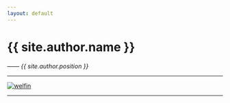 ```yaml
---
layout: default
---
```


# {{ site.author.name }}

*—— {{ site.author.position }}*

---

<div class="contact">
  <a href="https://www.github.com/{{ site.github_username }}" target="_blank" title="Github">
    <i class="fab fa-github"></i>
  </a>
  <a href="{{ site.author.linkedin }}" target="_blank" title="LinkedIn">
    <i class="fab fa-linkedin"></i>
  </a>
  <a href="{{ site.author.twitter }}" target="_blank" title="Twitter">
    <i class="fab fa-twitter"></i>
  </a>
  <a href="{{ site.author.medium }}" target="_blank" title="Medium">
    <i class="fab fa-medium"></i>
  </a>
  <a href="mailto:{{ site.author.email }}" title="Email">
    <i class="fas fa-envelope"></i>
  </a>
  <a href="{{ site.welfin.url }}" target="_blank" title="welfin">
    <img class="welfin-icon" src="{{ site.welfin.icon }}" alt="welfin">
  </a>
</div>

---
